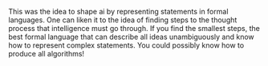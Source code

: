 

This was the idea to shape ai by representing statements in formal languages. One can liken it to the idea of finding steps to the thought process that intelligence must go through. If you find the smallest steps, the best formal language that can describe all ideas unambiguously and know how to represent complex statements. You could possibly know how to produce all algorithms!